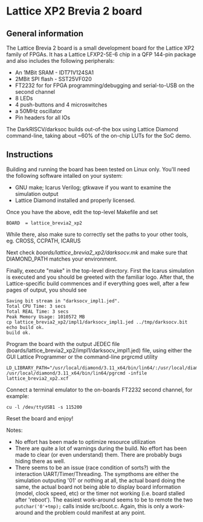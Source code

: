 # Lattice XP2 Brevia 2 board

## General information
The Lattice Brevia 2 board is a small development board for the Lattice XP2 
family of FPGAs. It has a Lattice LFXP2-5E-6 chip in a QFP 144-pin package and
also includes the following peripherals:
* An 1MBit SRAM - IDT71V124SA1
* 2MBit SPI flash - SST25VF020
* FT2232 for for FPGA programming/debugging and serial-to-USB on the second channel
* 8 LEDs
* 4 push-buttons and 4 microswitches
* a 50MHz oscillator 
* Pin headers for all IOs

The DarkRISCV/darksoc builds out-of-the box using Lattice Diamond command-line,
taking about ~60% of the on-chip LUTs for the SoC demo.

## Instructions
Building and running the board has been tested on Linux only. You'll need the
following software intalled on your system:
- GNU make; Icarus Verilog; gtkwave if you want to examine the simulation output
- Lattice Diamond installed and properly licensed. 

Once you have the above, edit the top-level Makefile and set
```
BOARD  = lattice_brevia2_xp2
```
While there, also make sure to correctly set the paths to your other tools, eg.
CROSS, CCPATH, ICARUS

Next check *boards/lattice_brevia2_xp2/darksocv.mk* and make sure that 
DIAMOND_PATH matches your environment.

Finally, execute "make" in the top-level directory. First the Icarus simulation
is executed and you should be greeted with the familiar logo. After that, the
Lattice-specific build commences and if everything goes well, after a few pages
of output, you should see 
```
Saving bit stream in "darksocv_impl1.jed".
Total CPU Time: 3 secs
Total REAL Time: 3 secs
Peak Memory Usage: 1010572 MB
cp lattice_brevia2_xp2/impl1/darksocv_impl1.jed ../tmp/darksocv.bit
echo build ok.
build ok.
```

Program the board with the output JEDEC file (boards/lattice_brevia2_xp2/impl1/darksocv_impl1.jed)
file, using either the GUI Lattice Programmer or the command-line prgrcmd utility
```
LD_LIBRARY_PATH="/usr/local/diamond/3.11_x64/bin/lin64/:/usr/local/diamond/3.11_x64/ispfpga/bin/lin64/"
/usr/local/diamond/3.11_x64/bin/lin64/pgrcmd -infile lattice_brevia2_xp2.xcf
```

Connect a terminal emulator to the on-boards FT2232 second channel, for example:
```
cu -l /dev/ttyUSB1 -s 115200
```
Reset the board and enjoy!


 

Notes:
* No effort has been made to optimize resource utilization
* There are quite a lot of warnings during the build. No effort has been made
  to clear (or even understand) them. There are probably bugs hiding there 
  as well.
* There seems to be an issue (race condition of sorts?) with the interaction 
  UART/Timer/Threading. The sympthoms are either the simulation outputing '01'
  or nothing at all, the actual board doing the same, the actual board not 
  being able to display board information (model, clock speed, etc) or the 
  timer not working (i.e. board stalled after 'reboot'). The easiest 
  work-around seems to be to remote the two ```putchar('0'+tmp);``` calls 
  inside src/boot.c. Again, this is only a work-around and the problem could
  manifest at any point.
 
